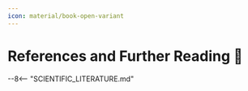 ```yaml
---
icon: material/book-open-variant
---
```

# References and Further Reading 📖
--8<-- "SCIENTIFIC_LITERATURE.md"
